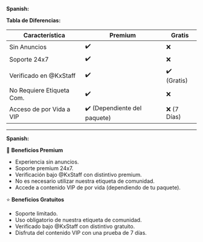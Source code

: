 **Spanish:**

**Tabla de Diferencias:**

| Característica              | Premium                 | Gratis                   |
|-----------------------------|-------------------------|--------------------------|
| Sin Anuncios                | ✔️                      | ❌                      |
| Soporte 24x7                | ✔️                      | ❌                      |
| Verificado en @KxStaff      | ✔️                      | ✔️ (Gratis)             |
| No Requiere Etiqueta Com.   | ✔️                      | ❌                      |
| Acceso de por Vida a VIP    | ✔️ (Dependiente del paquete) | ❌ (7 Días)              |

---

**Spanish:**

🌟 **Beneficios Premium**
- Experiencia sin anuncios.
- Soporte premium 24x7.
- Verificación bajo @KxStaff con distintivo premium.
- No es necesario utilizar nuestra etiqueta de comunidad.
- Accede a contenido VIP de por vida (dependiendo de tu paquete).

⭐ **Beneficios Gratuitos**
- Soporte limitado.
- Uso obligatorio de nuestra etiqueta de comunidad.
- Verificado bajo @KxStaff con distintivo gratuito.
- Disfruta del contenido VIP con una prueba de 7 días.
